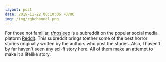 ```yaml
---
layout: post
date: 2019-11-22 00:10:06 -0700
img: /img/rgbchannel.png
---
```


For those not familiar, [r/nosleep](https://www.reddit.com/r/nosleep/) is a subreddit on the popular social media platorm [Reddit](https://www.reddit.com). This subreddit brings toether some of the best horror stories originally written by the authors who post the stories. Also, I haven't by far haven't seen any sci-fi story here. All of them make an attempt to make it a lifelike story.
